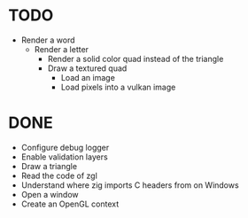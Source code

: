 # TODO
- Render a word
    - Render a letter
        + Render a solid color quad instead of the triangle
        - Draw a textured quad
            + Load an image
            + Load pixels into a vulkan image

# DONE
- Configure debug logger
- Enable validation layers
- Draw a triangle
- Read the code of zgl
- Understand where zig imports C headers from on Windows
- Open a window
- Create an OpenGL context

